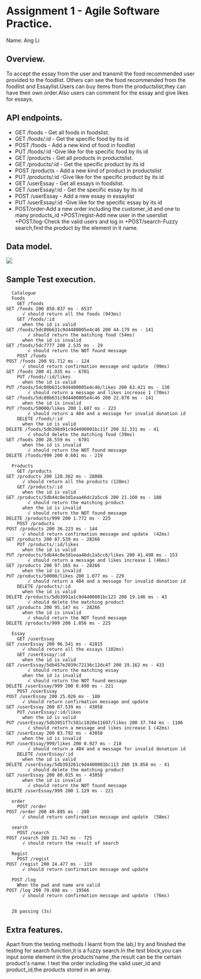 # Assignment 1 - Agile Software Practice.

Name: Ang Li

## Overview.
To accept the essay  from the user and transmit the food recommended user provided to the foodlist.  Others can see the food recommended from the foodlist and Essaylist.Users can buy items from the productslist,they can have their own order.Also users can comment for the essay and give likes for essays.

## API endpoints. 

 + GET /foods - Get all foods in foodslist.
 + GET /foods/:id - Get the specific food by its id
 + POST /foods - Add a new kind of food in foodlist
 + PUT /foods/:id -Give like for the specific food by its id 
 + GET /products - Get all products in productslist.
 + GET /products/:id - Get the specific product by its id
 + POST /products - Add a new kind of product in productslist
 + PUT /products/:id -Give like for the specific product by its id 
 + GET /userEssay - Get all essays in foodslist.
 + GET /userEssay/:id - Get the specific essay by its id
 + POST /userEssay - Add a new essay in essaylist
 + PUT /userEssay/:id -Give like for the specific essay by its id 
 + POST/order-Add a new order including the customer_id and one to many products_id
 +POST/regist-Add new user in the userslist
 +POST/log-Check the valid users and log in
 +POST/search-Fuzzy search,find the product by the element in it name.
## Data model.

[datamodel]:./img/picture.png


![][datamodel]

## Sample Test execution.



~~~
  Catalogue
  Foods
    GET /foods
GET /foods 200 850.837 ms - 6537
      √ should return all the foods (943ms)
    GET /foods/:id
      when the id is valid
GET /foods/5dc00b631c9d4400005e4c46 200 44.179 ms - 141
        √ should return the matching food (54ms)
      when the id is invalid
GET /foods/5dc7777 200 2.535 ms - 29
        √ should return the NOT found message
    POST /foods
POST /foods 200 91.712 ms - 124
      √ should return confirmation message and update  (99ms)
GET /foods 200 41.935 ms - 6701
    PUT /foods/:id/likes
      when the id is valid
PUT /foods/5dc00b631c9d4400005e4c46/likes 200 63.421 ms - 130
        √ should return a message and likes increase 1 (70ms)
GET /foods/5dc00b631c9d4400005e4c46 200 22.870 ms - 141
      when the id is invalid
PUT /foods/50000/likes 200 1.607 ms - 223
        √ should return a 404 and a message for invalid donation id
    DELETE /foods/:id
      when the id is valid
DELETE /foods/5db398d91c9d4400001bc11f 200 32.331 ms - 41
        √ should delete the matching food (39ms)
GET /foods 200 28.559 ms - 6701
      when the id is invalid
        √ should return the NOT found message
DELETE /foods/999 200 0.601 ms - 219

  Products
    GET /products
GET /products 200 120.362 ms - 28086
      √ should return all the products (128ms)
    GET /products/:id
      when the id is valid
GET /products/5db44c8e3d1eaa46dc2a5cc6 200 21.160 ms - 188
        √ should return the matching product
      when the id is invalid
        √ should return the NOT found message
DELETE /products/999 200 1.772 ms - 225
    POST /products
POST /products 200 36.223 ms - 144
      √ should return confirmation message and update  (42ms)
GET /products 200 87.539 ms - 28266
    PUT /products/:id/likes
      when the id is valid
PUT /products/5db44c8e3d1eaa46dc2a5cc6/likes 200 41.498 ms - 153
        √ should return a message and likes increase 1 (46ms)
GET /products 200 97.165 ms - 28266
      when the id is invalid
PUT /products/50000/likes 200 1.077 ms - 229
        √ should return a 404 and a message for invalid donation id
    DELETE /products/:id
      when the id is valid
DELETE /products/5db3991a1c9d4400001bc123 200 19.146 ms - 43
        √ should delete the matching product
GET /products 200 95.147 ms - 28266
      when the id is invalid
        √ should return the NOT found message
DELETE /products/999 200 1.056 ms - 225

  Essay
    GET /userEssay
GET /userEssay 200 96.541 ms - 42815
      √ should return all the essays (102ms)
    GET /userEssay/:id
      when the id is valid
GET /userEssay/5db457e2039c72136c12dc47 200 19.162 ms - 433
        √ should return the matching essay
      when the id is invalid
        √ should return the NOT found message
DELETE /userEssay/999 200 0.890 ms - 221
    POST /userEssay
POST /userEssay 200 25.026 ms - 180
      √ should return confirmation message and update 
GET /userEssay 200 87.539 ms - 43058
    PUT /userEssay/:id/likes
      when the id is valid
PUT /userEssay/5db3951f7c581c1020e11697/likes 200 37.744 ms - 1106
        √ should return a message and likes increase 1 (42ms)
GET /userEssay 200 83.792 ms - 43058
      when the id is invalid
PUT /userEssay/999/likes 200 0.927 ms - 218
        √ should return a 404 and a message for invalid donation id
    DELETE /userEssay/:id
      when the id is valid
DELETE /userEssay/5db393261c9d4400001bc113 200 19.858 ms - 41
        √ should delete the matching product
GET /userEssay 200 80.015 ms - 43058
      when the id is invalid
        √ should return the NOT found message
DELETE /userEssay/999 200 1.129 ms - 221

  order
    POST /order
POST /order 200 49.895 ms - 200
      √ should return confirmation message and update  (58ms)

  search
    POST /search
POST /search 200 21.743 ms - 725
      √ should return the result of search 

  Regist
    POST /regist
POST /regist 200 24.477 ms - 119
      √ should return confirmation message and update 
      
  POST /log
    When the pwd and name are valid
POST /log 200 70.698 ms - 19566
      √ should return confirmation message and update  (76ms)


  28 passing (3s)

~~~

## Extra features.

Apart from the testing methods I learnt from the lab,I try and finished the testing for search function,it is a fuzzy search.In the test block,you can input some element in the products'name ,the result can be the certain product's name.
I test the order including the valid user_id and product_id,the products stored in an array.


